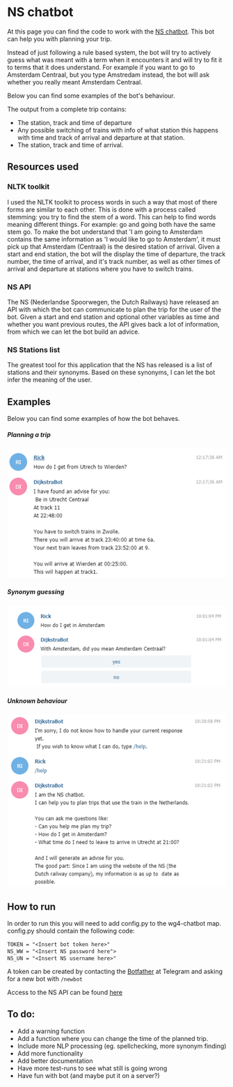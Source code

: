 # NS chatbot
At this page you can find the code to work with the [NS chatbot](http://t.me/Im_on_a_bot).
This bot can help you with planning your trip. 

Instead of just following a rule based system, the bot will try to actively 
guess what was meant with a term when it encounters it and will try to fit it
to terms that it does understand. For example if you want to go to Amsterdam
Centraal, but you type Amstredam instead, the bot will ask whether you really
meant Amsterdam Centraal.

Below you can find some examples of the bot's behaviour.

The output from a complete trip contains:
- The station, track and time of departure
- Any possible switching of trains with info of what station this happens with
time and track of arrival and departure at that station.
- The station, track and time of arrival.
 

## Resources used
### NLTK toolkit
I used the NLTK toolkit to process words in such a way that most of there forms
are similar to each other. This is done with a process called stemming: you
try to find the stem of a word. This can help to find words meaning different 
things. For example: go and going both have the same stem go. To make the bot
understand that 'I am going to Amsterdam contains the same information as 'I 
would like to go to Amsterdam', it must pick up that Amsterdam (Centraal) is
the desired station of arrival.
Given a start and end station, the bot will the display the time of departure, 
the track number, the time of arrival, and it's track number, as well as other
times of arrival and departure at stations where you have to switch trains.
 
### NS API
The NS (Nederlandse Spoorwegen, the Dutch Railways) have released an API with 
which the bot can communicate to plan the trip for the user of the bot. Given
a start and end station and optional other variables as time and whether you
want previous routes, the API gives back a lot of information, from which we 
can let the bot build an advice.

### NS Stations list
The greatest tool for this application that the NS has released is a list of 
stations and their synonyms. Based on these synonyms, I can let the bot infer
the meaning of the user.

## Examples
Below you can find some examples of how the bot behaves.

##### Planning a trip
![Short example of planning](./wg4-chatbot/resources/Direct_advise.PNG)

##### Synonym guessing
![example of synonym guessing](./wg4-chatbot/resources/example_synonyms.PNG)

##### Unknown behaviour
![example unknown behaviour](./wg4-chatbot/resources/unknown.PNG)

## How to run 
In order to run this you will need to add config.py to the wg4-chatbot map.
config.py should contain the following code:

```
TOKEN = "<Insert bot token here>"
NS_WW = "<Insert NS password here">
NS_UN = "<Insert NS username here>"
```

A token can be created by contacting the [Botfather](http:t.me/botfather) at 
Telegram and asking for a new bot with `/newbot`

Access to the NS API can be found
 [here](https://www.ns.nl/ews-aanvraagformulier/?0)

## To do:
- Add a warning function
- Add a function where you can change the time of the planned trip.
- Include more NLP processing (eg. spellchecking, more synonym finding)
- Add more functionality
- Add better documentation
- Have more test-runs to see what still is going wrong
- Have fun with bot (and maybe put it on a server?)

